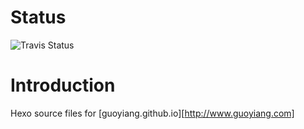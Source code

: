# Status
![Travis Status](https://travis-ci.org/guoyiang/homepage_files.svg?branch=master)

# Introduction
Hexo source files for [guoyiang.github.io][http://www.guoyiang.com]